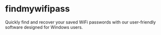 # findmywifipass
Quickly find and recover your saved WiFi passwords with our user-friendly software designed for Windows users.
